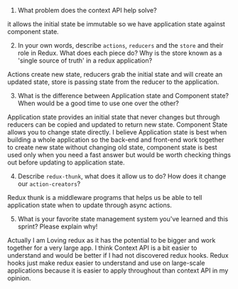 1. What problem does the context API help solve?

it allows the initial state be immutable so we have application state against component state.

2. In your own words, describe `actions`, `reducers` and the `store` and their role in Redux. What does each piece do? Why is the store known as a 'single source of truth' in a redux application?

Actions create new state, reducers grab the initial state and will create an updated state, store is passing state from the reducer to the application.


3. What is the difference between Application state and Component state? When would be a good time to use one over the other?


Application state provides an initial state that never changes but through reducers can be copied and updated to return new state. Component State allows you to change state directly. I believe Application state is best when building a whole application so the back-end and front-end work together to create new state without changing old state, component state is best used only when you need a fast answer but would be worth checking things out before updating to application state.


4. Describe `redux-thunk`, what does it allow us to do? How does it change our `action-creators`?

Redux thunk is a middleware programs that helps us be able to tell application state when to update through async actions.


5. What is your favorite state management system you've learned and this sprint? Please explain why!


Actually I am Loving redux as it has the potential to be bigger and work together for a very large app. I think Context API is a bit easier to understand and would be better if I had not discovered redux hooks. Redux hooks just make redux easier to understand and use on large-scale applications because it is easier to apply throughout than context API in my opinion.
